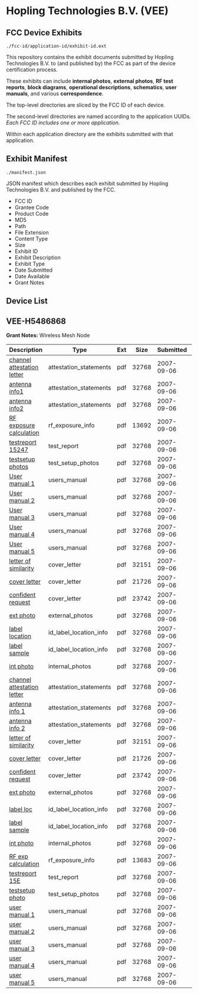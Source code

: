 # Hopling Technologies B.V. (VEE)
## FCC Device Exhibits

```
./fcc-id/application-id/exhibit-id.ext
```

This repository contains the exhibit documents submitted by Hopling Technologies B.V. to (and published by) the FCC as part of the device certification process.

These exhibits can include **internal photos**, **external photos**, **RF test reports**, **block diagrams**, **operational descriptions**, **schematics**, **user manuals**, and various **correspondence**.

The top-level directories are sliced by the FCC ID of each device.

The second-level directories are named according to the application UUIDs. *Each FCC ID includes one or more application.*

Within each application directory are the exhibits submitted with that application. 

## Exhibit Manifest

```
./manifest.json
```

JSON manifest which describes each exhibit submitted by Hopling Technologies B.V. and published by the FCC.

- FCC ID
- Grantee Code
- Product Code
- MD5
- Path
- File Extension
- Content Type
- Size
- Exhibit ID
- Exhibit Description
- Exhibit Type
- Date Submitted
- Date Available
- Grant Notes

## Device List
## VEE-H5486868
**Grant Notes:** Wireless Mesh Node

| Description | Type | Ext | Size | Submitted | Available |
| ----------- | ---- | --- | ---- | --------- | --------- |
| [channel attestation letter](VEE-H5486868/d0fb35c250d93b16f521859036afd619/839245.pdf) | attestation_statements | pdf | 32768 | 2007-09-06 | 2007-09-06 |
| [antenna info1](VEE-H5486868/d0fb35c250d93b16f521859036afd619/839285.pdf) | attestation_statements | pdf | 32768 | 2007-09-06 | 2007-09-06 |
| [antenna info2](VEE-H5486868/d0fb35c250d93b16f521859036afd619/839286.pdf) | attestation_statements | pdf | 32768 | 2007-09-06 | 2007-09-06 |
| [RF exposure calculation](VEE-H5486868/d0fb35c250d93b16f521859036afd619/839287.pdf) | rf_exposure_info | pdf | 13692 | 2007-09-06 | 2007-09-06 |
| [testreport 15247](VEE-H5486868/d0fb35c250d93b16f521859036afd619/839283.pdf) | test_report | pdf | 32768 | 2007-09-06 | 2007-09-06 |
| [testsetup photos](VEE-H5486868/d0fb35c250d93b16f521859036afd619/839284.pdf) | test_setup_photos | pdf | 32768 | 2007-09-06 | 2007-09-06 |
| [User manual 1](VEE-H5486868/d0fb35c250d93b16f521859036afd619/839290.pdf) | users_manual | pdf | 32768 | 2007-09-06 | 2007-09-06 |
| [User manual 2](VEE-H5486868/d0fb35c250d93b16f521859036afd619/839291.pdf) | users_manual | pdf | 32768 | 2007-09-06 | 2007-09-06 |
| [User manual 3](VEE-H5486868/d0fb35c250d93b16f521859036afd619/839292.pdf) | users_manual | pdf | 32768 | 2007-09-06 | 2007-09-06 |
| [User manual 4](VEE-H5486868/d0fb35c250d93b16f521859036afd619/839293.pdf) | users_manual | pdf | 32768 | 2007-09-06 | 2007-09-06 |
| [User manual 5](VEE-H5486868/d0fb35c250d93b16f521859036afd619/839294.pdf) | users_manual | pdf | 32768 | 2007-09-06 | 2007-09-06 |
| [letter of similarity](VEE-H5486868/d0fb35c250d93b16f521859036afd619/839246.pdf) | cover_letter | pdf | 32151 | 2007-09-06 | 2007-09-06 |
| [cover letter](VEE-H5486868/d0fb35c250d93b16f521859036afd619/839247.pdf) | cover_letter | pdf | 21726 | 2007-09-06 | 2007-09-06 |
| [confident request](VEE-H5486868/d0fb35c250d93b16f521859036afd619/839248.pdf) | cover_letter | pdf | 23742 | 2007-09-06 | 2007-09-06 |
| [ext photo](VEE-H5486868/d0fb35c250d93b16f521859036afd619/839275.pdf) | external_photos | pdf | 32768 | 2007-09-06 | 2007-09-06 |
| [label location](VEE-H5486868/d0fb35c250d93b16f521859036afd619/839277.pdf) | id_label_location_info | pdf | 32768 | 2007-09-06 | 2007-09-06 |
| [label sample](VEE-H5486868/d0fb35c250d93b16f521859036afd619/839279.pdf) | id_label_location_info | pdf | 32768 | 2007-09-06 | 2007-09-06 |
| [int photo](VEE-H5486868/d0fb35c250d93b16f521859036afd619/839276.pdf) | internal_photos | pdf | 32768 | 2007-09-06 | 2007-09-06 |
| [channel attestation letter](VEE-H5486868/7b1c5607f37e3dfd733c90951380bcf0/839245.pdf) | attestation_statements | pdf | 32768 | 2007-09-06 | 2007-09-06 |
| [antenna info 1](VEE-H5486868/7b1c5607f37e3dfd733c90951380bcf0/839341.pdf) | attestation_statements | pdf | 32768 | 2007-09-06 | 2007-09-06 |
| [antenna info 2](VEE-H5486868/7b1c5607f37e3dfd733c90951380bcf0/839342.pdf) | attestation_statements | pdf | 32768 | 2007-09-06 | 2007-09-06 |
| [letter of similarity](VEE-H5486868/7b1c5607f37e3dfd733c90951380bcf0/839246.pdf) | cover_letter | pdf | 32151 | 2007-09-06 | 2007-09-06 |
| [cover letter](VEE-H5486868/7b1c5607f37e3dfd733c90951380bcf0/839247.pdf) | cover_letter | pdf | 21726 | 2007-09-06 | 2007-09-06 |
| [confident request](VEE-H5486868/7b1c5607f37e3dfd733c90951380bcf0/839248.pdf) | cover_letter | pdf | 23742 | 2007-09-06 | 2007-09-06 |
| [ext photo](VEE-H5486868/7b1c5607f37e3dfd733c90951380bcf0/839275.pdf) | external_photos | pdf | 32768 | 2007-09-06 | 2007-09-06 |
| [label loc](VEE-H5486868/7b1c5607f37e3dfd733c90951380bcf0/839277.pdf) | id_label_location_info | pdf | 32768 | 2007-09-06 | 2007-09-06 |
| [label sample](VEE-H5486868/7b1c5607f37e3dfd733c90951380bcf0/839279.pdf) | id_label_location_info | pdf | 32768 | 2007-09-06 | 2007-09-06 |
| [int photo](VEE-H5486868/7b1c5607f37e3dfd733c90951380bcf0/839276.pdf) | internal_photos | pdf | 32768 | 2007-09-06 | 2007-09-06 |
| [RF exp calculation](VEE-H5486868/7b1c5607f37e3dfd733c90951380bcf0/839343.pdf) | rf_exposure_info | pdf | 13683 | 2007-09-06 | 2007-09-06 |
| [testreport 15E](VEE-H5486868/7b1c5607f37e3dfd733c90951380bcf0/839339.pdf) | test_report | pdf | 32768 | 2007-09-06 | 2007-09-06 |
| [testsetup photo](VEE-H5486868/7b1c5607f37e3dfd733c90951380bcf0/839284.pdf) | test_setup_photos | pdf | 32768 | 2007-09-06 | 2007-09-06 |
| [user manual 1](VEE-H5486868/7b1c5607f37e3dfd733c90951380bcf0/839290.pdf) | users_manual | pdf | 32768 | 2007-09-06 | 2007-09-06 |
| [user manual 2](VEE-H5486868/7b1c5607f37e3dfd733c90951380bcf0/839291.pdf) | users_manual | pdf | 32768 | 2007-09-06 | 2007-09-06 |
| [user manual 3](VEE-H5486868/7b1c5607f37e3dfd733c90951380bcf0/839292.pdf) | users_manual | pdf | 32768 | 2007-09-06 | 2007-09-06 |
| [user manual 4](VEE-H5486868/7b1c5607f37e3dfd733c90951380bcf0/839293.pdf) | users_manual | pdf | 32768 | 2007-09-06 | 2007-09-06 |
| [user manual 5](VEE-H5486868/7b1c5607f37e3dfd733c90951380bcf0/839294.pdf) | users_manual | pdf | 32768 | 2007-09-06 | 2007-09-06 |

